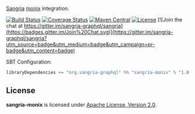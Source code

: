 [Sangria](http://sangria-graphql.org/) [monix](https://monix.io) integration.

[![Build Status](https://travis-ci.org/sangria-graphql/sangria-monix.svg?branch=master)](https://travis-ci.org/sangria-graphql/sangria-monix) [![Coverage Status](http://coveralls.io/repos/sangria-graphql/sangria-monix/badge.svg?branch=master&service=github)](http://coveralls.io/github/sangria-graphql/sangria-monix?branch=master) [![Maven Central](https://maven-badges.herokuapp.com/maven-central/org.sangria-graphql/sangria-monix_2.11/badge.svg)](https://maven-badges.herokuapp.com/maven-central/org.sangria-graphql/sangria-monix_2.11) [![License](http://img.shields.io/:license-Apache%202-brightgreen.svg)](http://www.apache.org/licenses/LICENSE-2.0.txt) [![Join the chat at https://gitter.im/sangria-graphql/sangria](https://badges.gitter.im/Join%20Chat.svg)](https://gitter.im/sangria-graphql/sangria?utm_source=badge&utm_medium=badge&utm_campaign=pr-badge&utm_content=badge)

SBT Configuration:

```scala
libraryDependencies += "org.sangria-graphql" %% "sangria-monix" % "1.0.0"
```

## License

**sangria-monix** is licensed under [Apache License, Version 2.0](http://www.apache.org/licenses/LICENSE-2.0).
